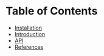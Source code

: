 Table of Contents
=================

- [Installation](installation.md)
- [Introduction](introduction.md)
- [API](api.md)
- [References](references.md)

